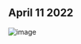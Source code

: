 


April 11 2022
--------------------------------------------
![image](https://drive.google.com/file/d/1VgQzAfI7PabWPZE8p81Nkm1iulU5ZGTX/view?usp=sharing)